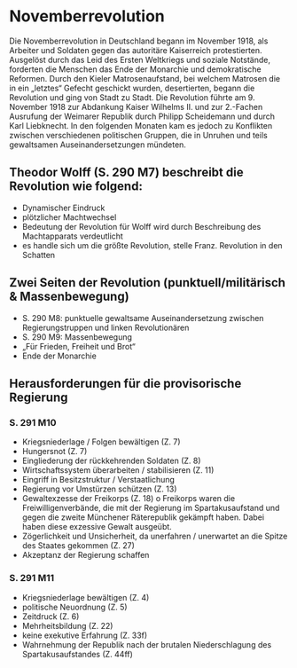 # Novemberrevolution

Die Novemberrevolution in Deutschland begann im November 1918, als Arbeiter und Soldaten gegen das autoritäre Kaiserreich protestierten. Ausgelöst durch das Leid des Ersten Weltkriegs und soziale Notstände, forderten die Menschen das Ende der Monarchie und demokratische Reformen. Durch den Kieler Matrosenaufstand, bei welchem Matrosen die in ein „letztes“ Gefecht geschickt wurden, desertierten, begann die Revolution und ging von Stadt zu Stadt. Die Revolution führte am 9. November 1918 zur Abdankung Kaiser Wilhelms II. und zur 2.-Fachen Ausrufung der Weimarer Republik durch Philipp Scheidemann und durch Karl Liebknecht. In den folgenden Monaten kam es jedoch zu Konflikten zwischen verschiedenen politischen Gruppen, die in Unruhen und teils gewaltsamen Auseinandersetzungen mündeten.

## Theodor Wolff (S. 290 M7) beschreibt die Revolution wie folgend:

- Dynamischer Eindruck
- plötzlicher Machtwechsel
- Bedeutung der Revolution für Wolff wird durch Beschreibung des Machtapparats verdeutlicht
- es handle sich um die größte Revolution, stelle Franz. Revolution in den Schatten

## Zwei Seiten der Revolution (punktuell/militärisch & Massenbewegung)

- S. 290 M8: punktuelle gewaltsame Auseinandersetzung zwischen Regierungstruppen und linken Revolutionären
- S. 290 M9: Massenbewegung
- „Für Frieden, Freiheit und Brot“
- Ende der Monarchie

## Herausforderungen für die provisorische Regierung

### S. 291 M10

- Kriegsniederlage / Folgen bewältigen (Z. 7)
- Hungersnot (Z. 7)
- Eingliederung der rückkehrenden Soldaten (Z. 8)
- Wirtschaftssystem überarbeiten / stabilisieren (Z. 11)
- Eingriff in Besitzstruktur / Verstaatlichung
- Regierung vor Umstürzen schützen (Z. 13)
- Gewaltexzesse der Freikorps (Z. 18)
  o Freikorps waren die Freiwilligenverbände, die mit der Regierung im Spartakusaufstand und gegen die zweite Münchener Räterepublik gekämpft haben. Dabei haben diese exzessive Gewalt ausgeübt.
- Zögerlichkeit und Unsicherheit, da unerfahren / unerwartet an die Spitze des Staates gekommen (Z. 27)
- Akzeptanz der Regierung schaffen

### S. 291 M11

- Kriegsniederlage bewältigen (Z. 4)
- politische Neuordnung (Z. 5)
- Zeitdruck (Z. 6)
- Mehrheitsbildung (Z. 22)
- keine exekutive Erfahrung (Z. 33f)
- Wahrnehmung der Republik nach der brutalen Niederschlagung des Spartakusaufstandes (Z. 44ff)
